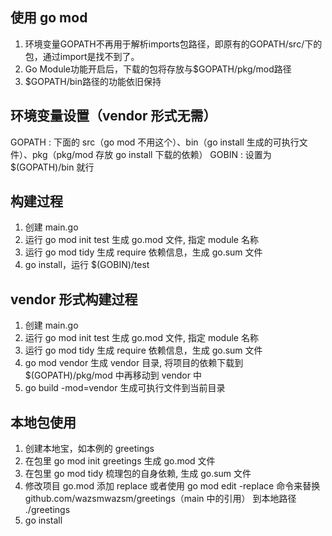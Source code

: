 ## 使用 go mod 
1. 环境变量GOPATH不再用于解析imports包路径，即原有的GOPATH/src/下的包，通过import是找不到了。
2. Go Module功能开启后，下载的包将存放与$GOPATH/pkg/mod路径
3. $GOPATH/bin路径的功能依旧保持

## 环境变量设置（vendor 形式无需）
GOPATH : 下面的 src（go mod 不用这个）、bin（go install 生成的可执行文件）、pkg（pkg/mod 存放 go install 下载的依赖）
GOBIN : 设置为 $(GOPATH)/bin 就行

## 构建过程

1. 创建 main.go
2. 运行 go mod init test 生成 go.mod 文件, 指定 module 名称
3. 运行 go mod tidy 生成 require 依赖信息，生成 go.sum 文件
4. go install，运行 $(GOBIN)/test

## vendor 形式构建过程

1. 创建 main.go
2. 运行 go mod init test 生成 go.mod 文件, 指定 module 名称
3. 运行 go mod tidy 生成 require 依赖信息，生成 go.sum 文件
4. go mod vendor 生成 vendor 目录, 将项目的依赖下载到 $(GOPATH)/pkg/mod 中再移动到 vendor 中
5. go build -mod=vendor 生成可执行文件到当前目录


## 本地包使用
1. 创建本地宝，如本例的 greetings
2. 在包里 go mod init greetings 生成 go.mod 文件
3. 在包里 go mod tidy 梳理包的自身依赖, 生成 go.sum 文件
4. 修改项目 go.mod 添加 replace 或者使用 go mod edit -replace 命令来替换 github.com/wazsmwazsm/greetings（main 中的引用） 到本地路径 ./greetings
5. go install
